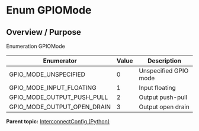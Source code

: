 # Enum GPIOMode

## Overview / Purpose

Enumeration GPIOMode

|Enumerator|Value|Description|
|----------|-----|-----------|
|GPIO\_MODE\_UNSPECIFIED|0|Unspecified GPIO mode|
|GPIO\_MODE\_INPUT\_FLOATING|1|Input floating|
|GPIO\_MODE\_OUTPUT\_PUSH\_PULL|2|Output push-pull|
|GPIO\_MODE\_OUTPUT\_OPEN\_DRAIN|3|Output open drain|

**Parent topic:** [InterconnectConfig \(Python\)](../../summary_pages/InterconnectConfig.md)

